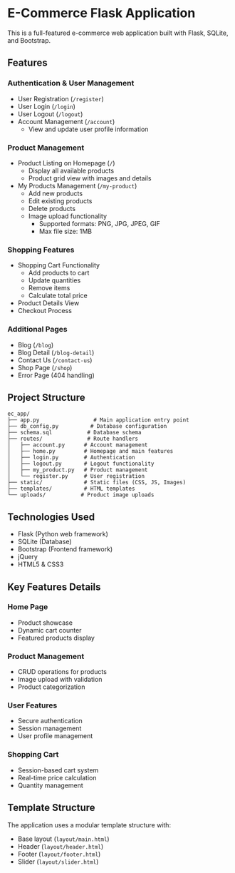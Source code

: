 # E-Commerce Flask Application

This is a full-featured e-commerce web application built with Flask, SQLite, and Bootstrap.

## Features

### Authentication & User Management

- User Registration (`/register`)
- User Login (`/login`)
- User Logout (`/logout`)
- Account Management (`/account`)
  - View and update user profile information

### Product Management

- Product Listing on Homepage (`/`)
  - Display all available products
  - Product grid view with images and details
- My Products Management (`/my-product`)
  - Add new products
  - Edit existing products
  - Delete products
  - Image upload functionality
    - Supported formats: PNG, JPG, JPEG, GIF
    - Max file size: 1MB

### Shopping Features

- Shopping Cart Functionality
  - Add products to cart
  - Update quantities
  - Remove items
  - Calculate total price
- Product Details View
- Checkout Process

### Additional Pages

- Blog (`/blog`)
- Blog Detail (`/blog-detail`)
- Contact Us (`/contact-us`)
- Shop Page (`/shop`)
- Error Page (404 handling)

## Project Structure

```
ec_app/
├── app.py                 # Main application entry point
├── db_config.py          # Database configuration
├── schema.sql           # Database schema
├── routes/              # Route handlers
│   ├── account.py      # Account management
│   ├── home.py         # Homepage and main features
│   ├── login.py        # Authentication
│   ├── logout.py       # Logout functionality
│   ├── my_product.py   # Product management
│   └── register.py     # User registration
├── static/             # Static files (CSS, JS, Images)
├── templates/          # HTML templates
└── uploads/           # Product image uploads
```

## Technologies Used

- Flask (Python web framework)
- SQLite (Database)
- Bootstrap (Frontend framework)
- jQuery
- HTML5 & CSS3

## Key Features Details

### Home Page

- Product showcase
- Dynamic cart counter
- Featured products display

### Product Management

- CRUD operations for products
- Image upload with validation
- Product categorization

### User Features

- Secure authentication
- Session management
- User profile management

### Shopping Cart

- Session-based cart system
- Real-time price calculation
- Quantity management

## Template Structure

The application uses a modular template structure with:

- Base layout (`layout/main.html`)
- Header (`layout/header.html`)
- Footer (`layout/footer.html`)
- Slider (`layout/slider.html`)
